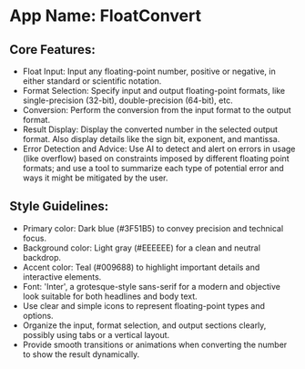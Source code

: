 # **App Name**: FloatConvert

## Core Features:

- Float Input: Input any floating-point number, positive or negative, in either standard or scientific notation.
- Format Selection: Specify input and output floating-point formats, like single-precision (32-bit), double-precision (64-bit), etc.
- Conversion: Perform the conversion from the input format to the output format.
- Result Display: Display the converted number in the selected output format. Also display details like the sign bit, exponent, and mantissa.
- Error Detection and Advice: Use AI to detect and alert on errors in usage (like overflow) based on constraints imposed by different floating point formats; and use a tool to summarize each type of potential error and ways it might be mitigated by the user.

## Style Guidelines:

- Primary color: Dark blue (#3F51B5) to convey precision and technical focus.
- Background color: Light gray (#EEEEEE) for a clean and neutral backdrop.
- Accent color: Teal (#009688) to highlight important details and interactive elements.
- Font: 'Inter', a grotesque-style sans-serif for a modern and objective look suitable for both headlines and body text.
- Use clear and simple icons to represent floating-point types and options.
- Organize the input, format selection, and output sections clearly, possibly using tabs or a vertical layout.
- Provide smooth transitions or animations when converting the number to show the result dynamically.